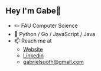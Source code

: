 ## Hey I'm Gabe👋
- ✏️ FAU Computer Science
- 🐍 Python / Go / JavaScript / Java
- 📫 Reach me at
  - [Website](https://suoth.vercel.app/)
  - [Linkedin](https://www.linkedin.com/in/gabriel-suoth/)
  - gabrielsuoth@gmail.com
